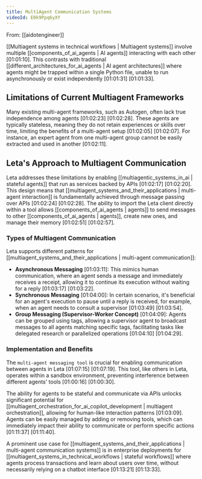 ```yaml
---
title: MultiAgent Communication Systems
videoId: E0k9Ppq6yXY
---
```


From: [[aidotengineer]] <br/> 

[[Multiagent systems in technical workflows | Multiagent systems]] involve multiple [[components_of_ai_agents | AI agents]] interacting with each other <a class="yt-timestamp" data-t="01:01:10">[01:01:10]</a>. This contrasts with traditional [[different_architectures_for_ai_agents | AI agent architectures]] where agents might be trapped within a single Python file, unable to run asynchronously or exist independently <a class="yt-timestamp" data-t="01:01:31">[01:01:31]</a> <a class="yt-timestamp" data-t="01:01:33">[01:01:33]</a>.

## Limitations of Current Multiagent Frameworks

Many existing multi-agent frameworks, such as Autogen, often lack true independence among agents <a class="yt-timestamp" data-t="01:02:23">[01:02:23]</a> <a class="yt-timestamp" data-t="01:02:28">[01:02:28]</a>. These agents are typically stateless, meaning they do not retain experiences or skills over time, limiting the benefits of a multi-agent setup <a class="yt-timestamp" data-t="01:02:05">[01:02:05]</a> <a class="yt-timestamp" data-t="01:02:07">[01:02:07]</a>. For instance, an expert agent from one multi-agent group cannot be easily extracted and used in another <a class="yt-timestamp" data-t="01:02:11">[01:02:11]</a>.

## Leta's Approach to Multiagent Communication

Leta addresses these limitations by enabling [[multiagentic_systems_in_ai | stateful agents]] that run as services backed by APIs <a class="yt-timestamp" data-t="01:02:17">[01:02:17]</a> <a class="yt-timestamp" data-t="01:02:20">[01:02:20]</a>. This design means that [[multiagent_systems_and_their_applications | multi-agent interaction]] is fundamentally achieved through message passing over APIs <a class="yt-timestamp" data-t="01:02:24">[01:02:24]</a> <a class="yt-timestamp" data-t="01:02:28">[01:02:28]</a>. The ability to import the Leta client directly within a tool allows [[components_of_ai_agents | agents]] to send messages to other [[components_of_ai_agents | agents]], create new ones, and manage their memory <a class="yt-timestamp" data-t="01:02:51">[01:02:51]</a> <a class="yt-timestamp" data-t="01:02:57">[01:02:57]</a>.

### Types of Multiagent Communication

Leta supports different patterns for [[multiagent_systems_and_their_applications | multi-agent communication]]:

*   **Asynchronous Messaging** <a class="yt-timestamp" data-t="01:03:11">[01:03:11]</a>: This mimics human communication, where an agent sends a message and immediately receives a receipt, allowing it to continue its execution without waiting for a reply <a class="yt-timestamp" data-t="01:03:17">[01:03:17]</a> <a class="yt-timestamp" data-t="01:03:22">[01:03:22]</a>.
*   **Synchronous Messaging** <a class="yt-timestamp" data-t="01:04:00">[01:04:00]</a>: In certain scenarios, it's beneficial for an agent's execution to pause until a reply is received, for example, when an agent needs to consult a supervisor <a class="yt-timestamp" data-t="01:03:49">[01:03:49]</a> <a class="yt-timestamp" data-t="01:03:54">[01:03:54]</a>.
*   **Group Messaging (Supervisor-Worker Concept)** <a class="yt-timestamp" data-t="01:04:09">[01:04:09]</a>: Agents can be grouped using tags, allowing a supervisor agent to broadcast messages to all agents matching specific tags, facilitating tasks like delegated research or parallelized operations <a class="yt-timestamp" data-t="01:04:10">[01:04:10]</a> <a class="yt-timestamp" data-t="01:04:29">[01:04:29]</a>.

### Implementation and Benefits

The `multi-agent messaging tool` is crucial for enabling communication between agents in Leta <a class="yt-timestamp" data-t="01:07:15">[01:07:15]</a> <a class="yt-timestamp" data-t="01:07:19">[01:07:19]</a>. This tool, like others in Leta, operates within a sandbox environment, preventing interference between different agents' tools <a class="yt-timestamp" data-t="01:00:16">[01:00:16]</a> <a class="yt-timestamp" data-t="01:00:30">[01:00:30]</a>.

The ability for agents to be stateful and communicate via APIs unlocks significant potential for [[multiagent_orchestration_for_ai_copilot_development | multiagent orchestration]], allowing for human-like interaction patterns <a class="yt-timestamp" data-t="01:03:09">[01:03:09]</a>. Agents can be easily managed by adding or removing tools, which can immediately impact their ability to communicate or perform specific actions <a class="yt-timestamp" data-t="01:11:37">[01:11:37]</a> <a class="yt-timestamp" data-t="01:11:40">[01:11:40]</a>.

A prominent use case for [[multiagent_systems_and_their_applications | multi-agent communication systems]] is in enterprise deployments for [[multiagent_systems_in_technical_workflows | stateful workflows]] where agents process transactions and learn about users over time, without necessarily relying on a chatbot interface <a class="yt-timestamp" data-t="01:13:21">[01:13:21]</a> <a class="yt-timestamp" data-t="01:13:33">[01:13:33]</a>.